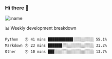 ### Hi there 👋

<!--
**lv2020/lv2020** is a ✨ _special_ ✨ repository because its `README.md` (this file) appears on your GitHub profile.

Here are some ideas to get you started:

- 🔭 I’m currently working on ...
- 🌱 I’m currently learning ...
- 👯 I’m looking to collaborate on ...
- 🤔 I’m looking for help with ...
- 💬 Ask me about ...
- 📫 How to reach me: ...
- 😄 Pronouns: ...
- ⚡ Fun fact: ...
-->
![:name](https://count.getloli.com/get/@:lv2020)
 <!-- waka-box start -->
📊 Weekly development breakdown
```text
Python   🕓 41 mins ███████████▌░░░░░░░░░ 55.1%
Markdown 🕓 23 mins ██████▌░░░░░░░░░░░░░░ 31.2%
Other    🕓 10 mins ██▉░░░░░░░░░░░░░░░░░░ 13.7%
```
<!-- Powered by https://github.com/YouEclipse/waka-box-go . -->
<!-- waka-box end -->
